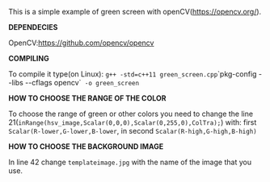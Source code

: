 This is a simple example of green screen with openCV(https://opencv.org/).

**DEPENDECIES**

OpenCV:https://github.com/opencv/opencv

**COMPILING**

To compile it type(on Linux):
`g++ -std=c++11 green_screen.cpp`\`pkg-config --libs --cflags opencv\`` -o green_screen`

**HOW TO CHOOSE THE RANGE OF THE COLOR**

To choose the range of green or other colors you need to change the line 21(`inRange(hsv_image,Scalar(0,0,0),Scalar(0,255,0),ColTra);`)
with: first `Scalar(R-lower,G-lower,B-lower`, in second `Scalar(R-high,G-high,B-high)`

**HOW TO CHOOSE THE BACKGROUND IMAGE**

In line 42 change `templateimage.jpg` with the name of the image that you use.
